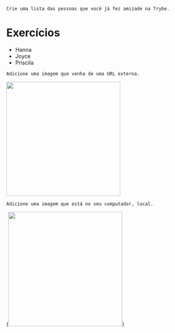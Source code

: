`Crie uma lista das pessoas que você já fez amizade na Trybe.`

<head>
    <meta charset="UTF-8">
    <title>HTML</title>
  </head>
  <body>
    <h1>Exercícios</h1>
    <ul>
        <li> Hanna </li>
        <li> Joyce </li>
        <li> Priscila </li>
    </ul>

`Adicione uma imagem que venha de uma URL externa.`

<img src="https://www.acate.com.br/wp-content/uploads/2020/01/trybe.png" width="300">

`Adicione uma imagem que está no seu computador, local.`

(<img src="cachorrinho.gif" width="300">)

